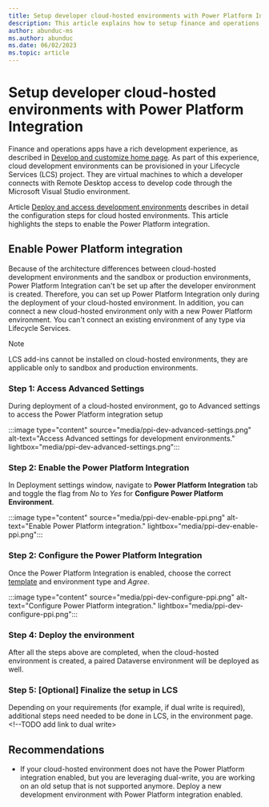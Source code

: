 ```yaml
---
title: Setup developer cloud-hosted environments with Power Platform Integration
description: This article explains how to setup finance and operations developer cloud hosted environments with Power Platform Integration
author: abunduc-ms
ms.author: abunduc
ms.date: 06/02/2023
ms.topic: article
---
```


# Setup developer cloud-hosted environments with Power Platform Integration

Finance and operations apps have a rich development experience, as described in [Develop and customize home page](/dynamics365/fin-ops-core/dev-itpro/dev-tools/developer-home-page). As part of this experience, cloud development environments can be provisioned in your Lifecycle Services (LCS) project. They are virtual machines to which a developer connects with Remote Desktop access to develop code through the Microsoft Visual Studio environment.

Article [Deploy and access development environments](/dynamics365/fin-ops-core/dev-itpro/dev-tools/access-instances) describes in detail the configuration steps for cloud hosted environments. This article highlights the steps to enable the Power Platform integration.

## Enable Power Platform integration

Because of the architecture differences between cloud-hosted development environments and the sandbox or production environments, Power Platform Integration can't be set up after the developer environment is created. Therefore, you can set up Power Platform Integration only during the deployment of your cloud-hosted environment. In addition, you can connect a new cloud-hosted environment only with a new Power Platform environment. You can't connect an existing environment of any type via Lifecycle Services.

> [!NOTE]
> LCS add-ins cannot be installed on cloud-hosted environments, they are applicable only to sandbox and production environments.

### Step 1: Access Advanced Settings

During deployment of a cloud-hosted environment, go to Advanced settings to access the Power Platform integration setup

:::image type="content" source="media/ppi-dev-advanced-settings.png" alt-text="Access Advanced settings for development environments." lightbox="media/ppi-dev-advanced-settings.png":::

### Step 2: Enable the Power Platform Integration

In Deployment settings window, navigate to **Power Platform Integration** tab and toggle the flag from *No* to *Yes* for **Configure Power Platform Environment**.

:::image type="content" source="media/ppi-dev-enable-ppi.png" alt-text="Enable Power Platform integration." lightbox="media/ppi-dev-enable-ppi.png":::

### Step 2: Configure the Power Platform Integration

Once the Power Platform Integration is enabled, choose the correct [template](environment-lifecycle-connect-finops-new-dv#step-2-configure-dataverse-by-using-a-template) and environment type and *Agree*.

:::image type="content" source="media/ppi-dev-configure-ppi.png" alt-text="Configure Power Platform integration." lightbox="media/ppi-dev-configure-ppi.png":::

### Step 4: Deploy the environment

After all the steps above are completed, when the cloud-hosted environment is created, a paired Dataverse environment will be deployed as well.

### Step 5: [Optional] Finalize the setup in LCS

Depending on your requirements (for example, if dual write is required), additional steps need needed to be done in LCS, in the environment page. <!--TODO add link to dual write>

## Recommendations

- If your cloud-hosted environment does not have the Power Platform integration enabled, but you are leveraging dual-write, you are working on an old setup that is not supported anymore. Deploy a new development environment with Power Platform integration enabled.
